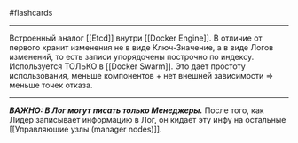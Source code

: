 #flashcards 
***
Встроенный аналог [[Etcd]] внутри [[Docker Engine]]. В отличие от первого хранит изменения не в виде Ключ-Значение, а в виде Логов изменений, то есть записи упорядочены построчно по индексу.
Используется ТОЛЬКО в [[Docker Swarm]]. Это дает простоту использования, меньше компонентов + нет внешней зависимости => меньше точек отказа.
***
***ВАЖНО: В Лог могут писать только Менеджеры.***
После того, как Лидер записывает информацию в Лог, он кидает эту инфу на остальные [[Управляющие узлы (manager nodes)]].